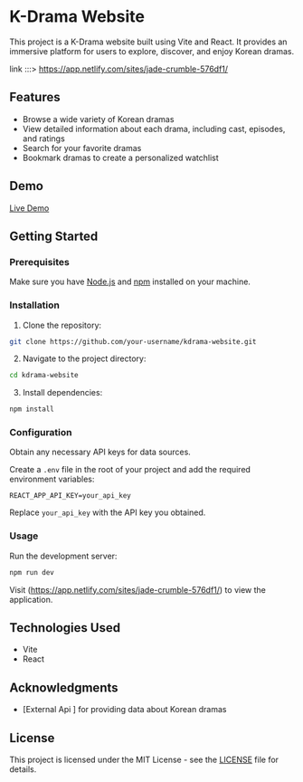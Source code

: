 # K-Drama Website

This project is a K-Drama website built using Vite and React. It provides an immersive platform for users to explore, discover, and enjoy Korean dramas.

link :::>   https://app.netlify.com/sites/jade-crumble-576df1/

## Features

- Browse a wide variety of Korean dramas
- View detailed information about each drama, including cast, episodes, and ratings
- Search for your favorite dramas
- Bookmark dramas to create a personalized watchlist

## Demo

[Live Demo](#) <!-- Add a link to your live demo once it's deployed -->

## Getting Started

### Prerequisites

Make sure you have [Node.js](https://nodejs.org/) and [npm](https://www.npmjs.com/) installed on your machine.

### Installation

1. Clone the repository:

```bash
git clone https://github.com/your-username/kdrama-website.git
```

2. Navigate to the project directory:

```bash
cd kdrama-website
```

3. Install dependencies:

```bash
npm install
```

### Configuration

Obtain any necessary API keys for data sources.

Create a `.env` file in the root of your project and add the required environment variables:

```env
REACT_APP_API_KEY=your_api_key
```

Replace `your_api_key` with the API key you obtained.

### Usage

Run the development server:

```bash
npm run dev
```

Visit (https://app.netlify.com/sites/jade-crumble-576df1/) to view the application.

## Technologies Used

- Vite
- React

## Acknowledgments

- [External Api ] for providing data about Korean dramas

## License

This project is licensed under the MIT License - see the [LICENSE](LICENSE) file for details.
